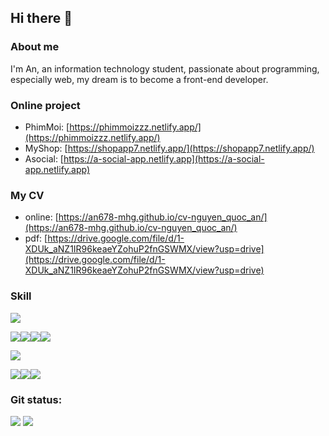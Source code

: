## Hi there 👋

### About me
I'm An, an information technology
student, passionate about programming, especially web,
my dream is to become a front-end developer.

### Online project
- PhimMoi: [https://phimmoizzz.netlify.app/](https://phimmoizzz.netlify.app/)
- MyShop: [https://shopapp7.netlify.app/](https://shopapp7.netlify.app/)
- Asocial: [https://a-social-app.netlify.app](https://a-social-app.netlify.app)

### My CV
- online: [https://an678-mhg.github.io/cv-nguyen_quoc_an/](https://an678-mhg.github.io/cv-nguyen_quoc_an/)
- pdf: [https://drive.google.com/file/d/1-XDUk_aNZ1IR96keaeYZohuP2fnGSWMX/view?usp=drive](https://drive.google.com/file/d/1-XDUk_aNZ1IR96keaeYZohuP2fnGSWMX/view?usp=drive)

### Skill

<img src="https://img.shields.io/badge/html5-%23E34F26.svg?style=for-the-badge&logo=html5&logoColor=white">

<img src="https://img.shields.io/badge/css3-%231572B6.svg?style=for-the-badge&logo=css3&logoColor=white"><img src="https://img.shields.io/badge/tailwindcss-%2338B2AC.svg?style=for-the-badge&logo=tailwind-css&logoColor=white"><img src="https://img.shields.io/badge/bootstrap-%23563D7C.svg?style=for-the-badge&logo=bootstrap&logoColor=white"><img src="https://img.shields.io/badge/SASS-hotpink.svg?style=for-the-badge&logo=SASS&logoColor=white">

<img src="https://img.shields.io/badge/javascript-%23323330.svg?style=for-the-badge&logo=javascript&logoColor=%23F7DF1E">

<img src="https://img.shields.io/badge/react-%2320232a.svg?style=for-the-badge&logo=react&logoColor=%2361DAFB"><img src="https://img.shields.io/badge/redux-%23593d88.svg?style=for-the-badge&logo=redux&logoColor=white"><img src="https://img.shields.io/badge/React_Router-CA4245?style=for-the-badge&logo=react-router&logoColor=white">

### Git status:

<img src="https://github-readme-stats.vercel.app/api?username=an678-mhg&theme=tokyonight&show_icons=true&count_private=true">
<img src="https://github-readme-stats.vercel.app/api/top-langs/?username=an678-mhg&theme=tokyonight&layout=&langs_count=5">













